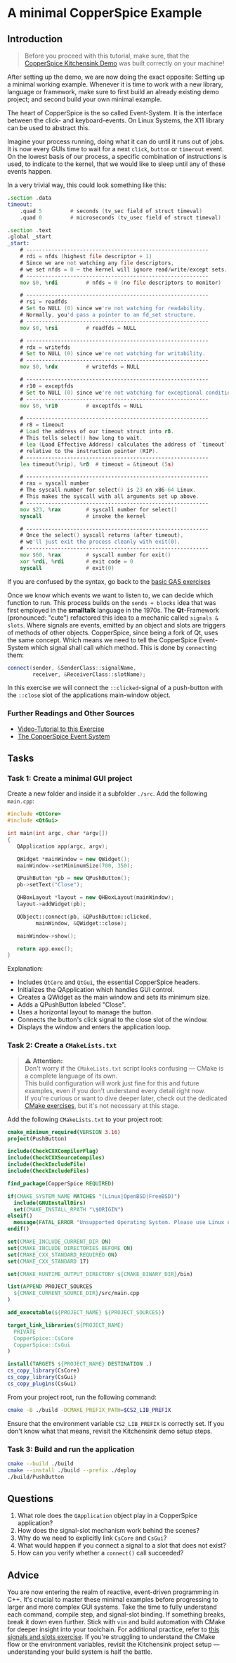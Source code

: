 <!---
{
  "id": "a8abf235-1dcb-4234-89bd-b380e96b5378",
  "depends_on": ["abe720ad-32b4-4303-9b61-5875f592c05c"],
  "author": "Stephan Bökelmann",
  "first_used": "2025-05-20",
  "keywords": ["CopperSpice", "GUI", "C++"]
}
--->

# A minimal CopperSpice Example

## Introduction
> Before you proceed with this tutorial, make sure, that the [CopperSpice Kitchensink Demo](https://github.com/STEMgraph/abe720ad-32b4-4303-9b61-5875f592c05c) was built correctly on your machine!

After setting up the demo, we are now doing the exact opposite: Setting up a minimal working example. 
Whenever it is time to work with a new library, language or framework, make sure to first build an already existing demo project; and second build your own minimal example. 

The heart of CopperSpice is the so called Event-System. 
It is the interface between the click- and keyboard-events.
On Linux Systems, the X11 library can be used to abstract this. 

Imagine your process running, doing what it can do until it runs out of jobs. 
It is now every GUIs time to wait for a next `click`, `button` or `timerout` event.
On the lowest basis of our process, a specific combination of instructions is used, to indicate to the kernel, that we would like to sleep until any of these events happen. 

In a very trivial way, this could look something like this:
```asm
.section .data
timeout:
    .quad 5         # seconds (tv_sec field of struct timeval)
    .quad 0         # microseconds (tv_usec field of struct timeval)

.section .text
.global _start
_start:
    # ----------------------------------------------------------
    # rdi = nfds (highest file descriptor + 1)
    # Since we are not watching any file descriptors,
    # we set nfds = 0 — the kernel will ignore read/write/except sets.
    # ----------------------------------------------------------
    mov $0, %rdi         # nfds = 0 (no file descriptors to monitor)

    # ----------------------------------------------------------
    # rsi = readfds
    # Set to NULL (0) since we're not watching for readability.
    # Normally, you'd pass a pointer to an fd_set structure.
    # ----------------------------------------------------------
    mov $0, %rsi         # readfds = NULL

    # ----------------------------------------------------------
    # rdx = writefds
    # Set to NULL (0) since we're not watching for writability.
    # ----------------------------------------------------------
    mov $0, %rdx         # writefds = NULL

    # ----------------------------------------------------------
    # r10 = exceptfds
    # Set to NULL (0) since we're not watching for exceptional conditions.
    # ----------------------------------------------------------
    mov $0, %r10         # exceptfds = NULL

    # ----------------------------------------------------------
    # r8 = timeout
    # Load the address of our timeout struct into r8.
    # This tells select() how long to wait.
    # lea (Load Effective Address) calculates the address of `timeout`
    # relative to the instruction pointer (RIP).
    # ----------------------------------------------------------
    lea timeout(%rip), %r8  # timeout = &timeout (5s)

    # ----------------------------------------------------------
    # rax = syscall number
    # The syscall number for select() is 23 on x86-64 Linux.
    # This makes the syscall with all arguments set up above.
    # ----------------------------------------------------------
    mov $23, %rax        # syscall number for select()
    syscall              # invoke the kernel

    # ----------------------------------------------------------
    # Once the select() syscall returns (after timeout),
    # we'll just exit the process cleanly with exit(0).
    # ----------------------------------------------------------
    mov $60, %rax        # syscall number for exit()
    xor %rdi, %rdi       # exit code = 0
    syscall              # exit(0)
```
If you are confused by the syntax, go back to the [basic GAS exercises](https://github.com/orgs/STEMgraph/repositories?q=GAS)

Once we know which events we want to listen to, we can decide which function to run. 
This process builds on the `sends + blocks` idea that was first employed in the **smalltalk** language in the 1970s. 
The **Qt**-Framework (pronounced: "cute") refactored this idea to a mechanic called `signals & slots`. 
Where signals are events, emitted by an object and slots are triggers of methods of other objects. 
CopperSpice, since being a fork of Qt, uses the same concept.
Which means we need to tell the CopperSpice Event-System which signal shall call which method. 
This is done by `connect`ing them:
```cpp
connect(sender, &SenderClass::signalName,
        receiver, &ReceiverClass::slotName);
```

In this exercise we will connect the `::clicked`-signal of a push-button with the `::close` slot of the applications main-window object. 

### Further Readings and Other Sources
- [Video-Tutorial to this Exercise](https://youtu.be/OhyylLAHQHc?si=rKLNYyRgMCm_KtVj&utm_source=STEMgraph)
- [The CopperSpice Event System](https://www.copperspice.com/docs/cs_api/event-system-c.html)

## Tasks

### Task 1: Create a minimal GUI project

Create a new folder and inside it a subfolder `./src`. Add the following `main.cpp`:

```cpp
#include <QtCore>
#include <QtGui>

int main(int argc, char *argv[])
{
   QApplication app(argc, argv);

   QWidget *mainWindow = new QWidget();
   mainWindow->setMinimumSize(700, 350);

   QPushButton *pb = new QPushButton();
   pb->setText("Close");

   QHBoxLayout *layout = new QHBoxLayout(mainWindow);
   layout->addWidget(pb);

   QObject::connect(pb, &QPushButton::clicked,
         mainWindow, &QWidget::close);

   mainWindow->show();

   return app.exec();
}
```

Explanation:

* Includes `QtCore` and `QtGui`, the essential CopperSpice headers.
* Initializes the QApplication which handles GUI control.
* Creates a QWidget as the main window and sets its minimum size.
* Adds a QPushButton labeled "Close".
* Uses a horizontal layout to manage the button.
* Connects the button's click signal to the close slot of the window.
* Displays the window and enters the application loop.

### Task 2: Create a `CMakeLists.txt`

> ⚠️ **Attention:**  
> Don't worry if the `CMakeLists.txt` script looks confusing — CMake is a complete language of its own.  
> This build configuration will work just fine for this and future examples, even if you don't understand every detail right now.  
> If you're curious or want to dive deeper later, check out the dedicated [CMake exercises](#), but it's not necessary at this stage.

Add the following `CMakeLists.txt` to your project root:

```cmake
cmake_minimum_required(VERSION 3.16)
project(PushButton)

include(CheckCXXCompilerFlag)
include(CheckCXXSourceCompiles)
include(CheckIncludeFile)
include(CheckIncludeFiles)

find_package(CopperSpice REQUIRED)

if(CMAKE_SYSTEM_NAME MATCHES "(Linux|OpenBSD|FreeBSD)")
  include(GNUInstallDirs)
  set(CMAKE_INSTALL_RPATH "\$ORIGIN")
elseif()
  message(FATAL_ERROR "Unsupported Operating System. Please use Linux or a compatible Unix variant.")
endif()

set(CMAKE_INCLUDE_CURRENT_DIR ON)
set(CMAKE_INCLUDE_DIRECTORIES_BEFORE ON)
set(CMAKE_CXX_STANDARD_REQUIRED ON)
set(CMAKE_CXX_STANDARD 17)

set(CMAKE_RUNTIME_OUTPUT_DIRECTORY ${CMAKE_BINARY_DIR}/bin)

list(APPEND PROJECT_SOURCES
  ${CMAKE_CURRENT_SOURCE_DIR}/src/main.cpp
)

add_executable(${PROJECT_NAME} ${PROJECT_SOURCES})

target_link_libraries(${PROJECT_NAME}
  PRIVATE
  CopperSpice::CsCore
  CopperSpice::CsGui
)

install(TARGETS ${PROJECT_NAME} DESTINATION .)
cs_copy_library(CsCore)
cs_copy_library(CsGui)
cs_copy_plugins(CsGui)
```

From your project root, run the following command:

```sh
cmake -B ./build -DCMAKE_PREFIX_PATH=$CS2_LIB_PREFIX
```

Ensure that the environment variable `CS2_LIB_PREFIX` is correctly set. If you don't know what that means, revisit the Kitchensink demo setup steps.

### Task 3: Build and run the application

```sh
cmake --build ./build
cmake --install ./build --prefix ./deploy
./build/PushButton
```

## Questions

1. What role does the `QApplication` object play in a CopperSpice application?
2. How does the signal-slot mechanism work behind the scenes?
3. Why do we need to explicitly link `CsCore` and `CsGui`?
4. What would happen if you connect a signal to a slot that does not exist?
5. How can you verify whether a `connect()` call succeeded?

## Advice

You are now entering the realm of reactive, event-driven programming in C++. It's crucial to master these minimal examples before progressing to larger and more complex GUI systems. Take the time to fully understand each command, compile step, and signal-slot binding. If something breaks, break it down even further. Stick with `vim` and build automation with CMake for deeper insight into your toolchain. For additional practice, refer to [this signals and slots exercise](#). If you're struggling to understand the CMake flow or the environment variables, revisit the Kitchensink project setup — understanding your build system is half the battle.
